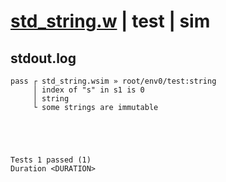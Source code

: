 # [std_string.w](../../../../examples/tests/valid/std_string.w) | test | sim

## stdout.log
```log
pass ┌ std_string.wsim » root/env0/test:string
     │ index of "s" in s1 is 0
     │ string
     └ some strings are immutable
 




Tests 1 passed (1) 
Duration <DURATION>

```

